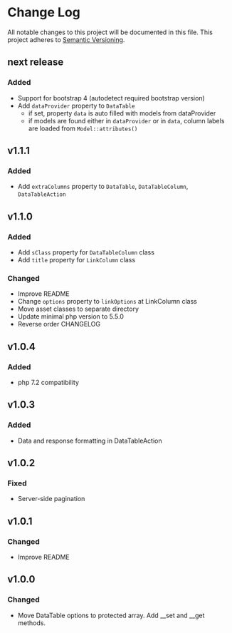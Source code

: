 # Change Log
All notable changes to this project will be documented in this file.
This project adheres to [Semantic Versioning](http://semver.org/).

## next release
### Added
- Support for bootstrap 4 (autodetect required bootstrap version)
- Add `dataProvider` property to `DataTable`
  - if set, property `data` is auto filled with models from dataProvider
  - if models are found either in `dataProvider` or in `data`, column labels are loaded from
    `Model::attributes()`

## v1.1.1
### Added
- Add `extraColumns` property to `DataTable`, `DataTableColumn`, `DataTableAction`

## v1.1.0
### Added
- Add `sClass` property for `DataTableColumn` class
- Add `title` property for `LinkColumn` class
### Changed
- Improve README
- Change `options` property to `linkOptions` at LinkColumn class
- Move asset classes to separate directory
- Update minimal php version to 5.5.0
- Reverse order CHANGELOG

## v1.0.4
### Added
- php 7.2 compatibility

## v1.0.3
### Added
- Data and response formatting in DataTableAction

## v1.0.2
### Fixed
- Server-side pagination

## v1.0.1
### Changed
- Improve README

## v1.0.0
### Changed 
- Move DataTable options to protected array. Add __set and __get methods.
